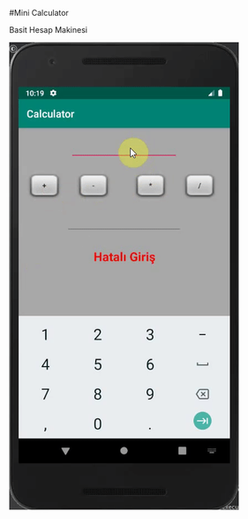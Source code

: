 #Mini Calculator

Basit Hesap Makinesi

![Calculator Screen View](https://github.com/zumrudu-anka/AndroidStudioStudies/blob/master/Presentations/Calculator.gif)